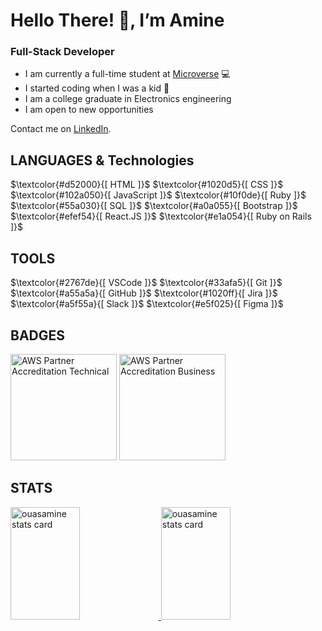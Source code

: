 # Hello There! 👋, I’m Amine 

### Full-Stack Developer

- I am currently a full-time student at [Microverse](https://www.microverse.org) 💻
- I started coding when I was a kid 💞
- I am a college graduate in Electronics engineering 
- I am open to new opportunities

Contact me on [LinkedIn](https://www.linkedin.com/in/amine-ouassef/).

## LANGUAGES & Technologies

<p>
  $\textcolor{#d52000}{[ HTML ]}$   
  $\textcolor{#1020d5}{[ CSS ]}$   
  $\textcolor{#102a050}{[ JavaScript ]}$ 
  $\textcolor{#10f0de}{[ Ruby ]}$  
  $\textcolor{#55a030}{[ SQL ]}$ 
  $\textcolor{#a0a055}{[ Bootstrap ]}$   
  $\textcolor{#efef54}{[ React.JS ]}$   
  $\textcolor{#e1a054}{[ Ruby on Rails ]}$ 
</p> 

## TOOLS

<p>
  $\textcolor{#2767de}{[ VSCode ]}$   
  $\textcolor{#33afa5}{[ Git ]}$   
  $\textcolor{#a55a5a}{[ GitHub ]}$   
  $\textcolor{#1020ff}{[ Jira ]}$   
  $\textcolor{#a5f55a}{[ Slack ]}$   
  $\textcolor{#e5f025}{[ Figma ]}$   
</p>

## BADGES

<p>
  <a href="https://www.credly.com/badges/d6e477eb-ede3-4f91-bd29-f06d2bdd52ae/public_url" target="_blank">
    <img height="170px" src="https://user-images.githubusercontent.com/104319462/187560579-230b4a18-6ebc-4314-8572-1cfe15480eb7.png" alt="AWS Partner Accreditation Technical"/></a>
  <a href="https://www.credly.com/badges/7499c2ab-2c02-440c-8b66-79371fccc14f/public_url" target="_blank">
    <img height="170px" src="https://user-images.githubusercontent.com/104319462/187560087-ad301031-999c-4c26-8b28-1e12f9c7c86a.png" alt="AWS Partner Accreditation Business"/></a>
</p>

## STATS

<a href="#">
  <img  width="47%" height="180px" src="https://github-readme-stats.vercel.app/api/top-langs?username=ouasamine&theme=gruvbox&title_color=c3ce9c&text_color=c3ce9c&bg_color=400726&hide_border=true&layout=compact" alt="ouasamine stats card" />
  <img  width="47%" height="180px" src="https://github-readme-stats.vercel.app/api?username=ouasamine&show_icons=true&theme=gruvbox&title_color=c3ce9c&text_color=c3ce9c&bg_color=400726&hide_border=true" alt="ouasamine stats card" />
</a>

